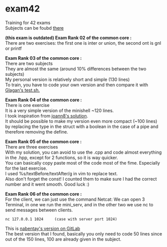 # exam42
Training for 42 exams  
Subjects can be foubd [there](https://github.com/markveligod/examrank-02-03-04-05-06)  
  
<b>(this exam is outdated) Exam Rank 02 of the common core :</b><br>There are two exercises: the first one is inter or union, the second ont is gnl or printf

<b>Exam Rank 03 of the common core :</b><br>There are two subjects<br>They are almost the same (around 10% differences between the two subjects)<br>My personal version is relatively short and simple (130 lines)<br>To train, you have to code your own version and then compare it with [Glagan's test.sh.](https://github.com/Glagan/42-exam-rank-03)

<b>Exam Rank 04 of the common core :</b><br>There is one exercise<br>It is a very simple version of the minishell ~120 lines.<br>I took inspiration from [joann8's solution](https://github.com/joann8/ExamTraining/tree/master/exam4).<br>It should be possible to make my version even more compact (~100 lines) by replacing the type in the struct with a boolean in the case of a pipe and therefore removing the define.

<b>Exam Rank 05 of the common core :</b><br>There are three exercises<br>With my solution, you can avoid to use the .cpp and code almost everything in the .hpp, except for 2 functions, so it is way quicker.<br>You can basically copy paste most of the code most of the fime. Especially for the last exercise.<br>I used %s/textBefore/textAfter/g in vim to replace text.<br>Also don't forget the const! I counted them to make sure I had the correct number and it went smooth. Good luck :)

<b>Exam Rank 06 of the common core :</b><br>For the client, we can just use the command Netcat:
We can open 3 Terminal, in one we run the mini_serv, and in the other two we use nc to send messages between clients.
```
nc 127.0.0.1 1024     (case with server port 1024)
```
This is [nabentay's version on GitLab](https://git.nabentay.fr/nabentay/me.gi/-/blob/master/mini_serv.c)<br>
The best version that I found, basically you only need to code 50 lines since out of the 150 lines, 100 are already given in the subject.

<!--
-->
